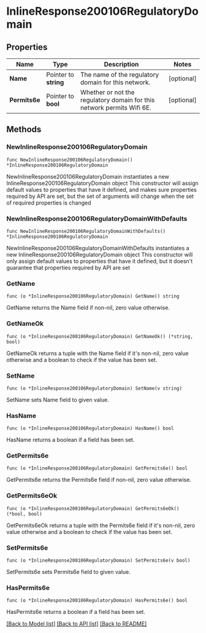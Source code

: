 # InlineResponse200106RegulatoryDomain

## Properties

Name | Type | Description | Notes
------------ | ------------- | ------------- | -------------
**Name** | Pointer to **string** | The name of the regulatory domain for this network. | [optional] 
**Permits6e** | Pointer to **bool** | Whether or not the regulatory domain for this network permits Wifi 6E. | [optional] 

## Methods

### NewInlineResponse200106RegulatoryDomain

`func NewInlineResponse200106RegulatoryDomain() *InlineResponse200106RegulatoryDomain`

NewInlineResponse200106RegulatoryDomain instantiates a new InlineResponse200106RegulatoryDomain object
This constructor will assign default values to properties that have it defined,
and makes sure properties required by API are set, but the set of arguments
will change when the set of required properties is changed

### NewInlineResponse200106RegulatoryDomainWithDefaults

`func NewInlineResponse200106RegulatoryDomainWithDefaults() *InlineResponse200106RegulatoryDomain`

NewInlineResponse200106RegulatoryDomainWithDefaults instantiates a new InlineResponse200106RegulatoryDomain object
This constructor will only assign default values to properties that have it defined,
but it doesn't guarantee that properties required by API are set

### GetName

`func (o *InlineResponse200106RegulatoryDomain) GetName() string`

GetName returns the Name field if non-nil, zero value otherwise.

### GetNameOk

`func (o *InlineResponse200106RegulatoryDomain) GetNameOk() (*string, bool)`

GetNameOk returns a tuple with the Name field if it's non-nil, zero value otherwise
and a boolean to check if the value has been set.

### SetName

`func (o *InlineResponse200106RegulatoryDomain) SetName(v string)`

SetName sets Name field to given value.

### HasName

`func (o *InlineResponse200106RegulatoryDomain) HasName() bool`

HasName returns a boolean if a field has been set.

### GetPermits6e

`func (o *InlineResponse200106RegulatoryDomain) GetPermits6e() bool`

GetPermits6e returns the Permits6e field if non-nil, zero value otherwise.

### GetPermits6eOk

`func (o *InlineResponse200106RegulatoryDomain) GetPermits6eOk() (*bool, bool)`

GetPermits6eOk returns a tuple with the Permits6e field if it's non-nil, zero value otherwise
and a boolean to check if the value has been set.

### SetPermits6e

`func (o *InlineResponse200106RegulatoryDomain) SetPermits6e(v bool)`

SetPermits6e sets Permits6e field to given value.

### HasPermits6e

`func (o *InlineResponse200106RegulatoryDomain) HasPermits6e() bool`

HasPermits6e returns a boolean if a field has been set.


[[Back to Model list]](../README.md#documentation-for-models) [[Back to API list]](../README.md#documentation-for-api-endpoints) [[Back to README]](../README.md)


